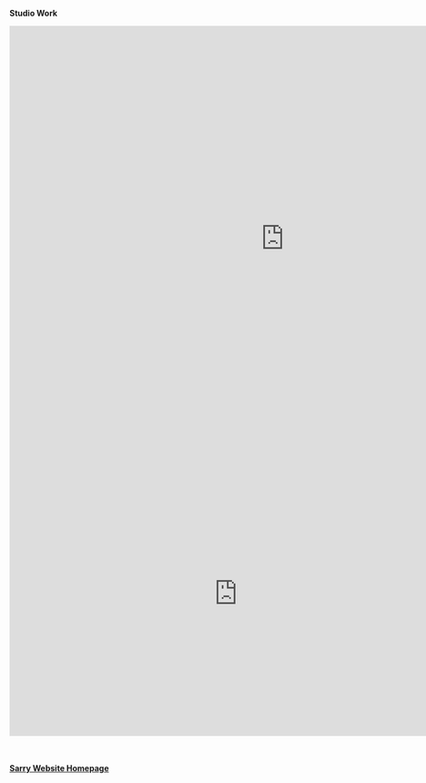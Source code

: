 <strong>Studio Work<strong>


<iframe src="https://docs.google.com/presentation/d/e/2PACX-1vSW6MYOGdWF7EJe2pWtChT3p9EcT2-dwE1sHWXfdXnlWXUiEGggLo5RJaMAdrGJyw/embed?start=true&loop=true&delayms=3000" frameborder="0" width="964" height="748" allowfullscreen="true" mozallowfullscreen="true" webkitallowfullscreen="true"></iframe>
<br>
<iframe width="800" height="500" allowfullscreen style="border-style:none;" 
<iframe src="https://api2.enscape3d.com/v3/view/071d9e17-7b24-477c-8fce-281843c56cbc" style="border:0px #ffffff none;" name="myiFrame" scrolling="no" frameborder="1" marginheight="0px" marginwidth="0px" height="400px" width="600px" allowfullscreen></iframe>

  <br> <br>
[Sarry Website Homepage](https://steenblikrs.github.io/2021-Spring-Studio/students/Sarry/index)
